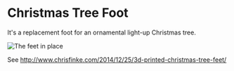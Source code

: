 Christmas Tree Foot
===================
It's a replacement foot for an ornamental light-up Christmas tree.

![The feet in place](http://www.chrisfinke.com/files/2014/12/christmas-trees-768x1024.jpg)

See http://www.chrisfinke.com/2014/12/25/3d-printed-christmas-tree-feet/